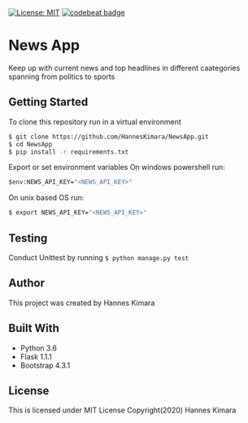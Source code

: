 [![License: MIT](https://img.shields.io/badge/License-MIT-yellow.svg)](https://github.com/HannesKimara/NewsApp/blob/master/LICENSE) [![codebeat badge](https://codebeat.co/badges/49da4007-f4c8-4cf1-b584-1254811f472f)](https://codebeat.co/projects/github-com-hanneskimara-newsapp-master)

# News App
Keep up with current news and top headlines in different caategories spanning from politics to sports

## Getting Started
To clone this repository run in a virtual environment
```bash
$ git clone https://github.com/HannesKimara/NewsApp.git
$ cd NewsApp
$ pip install -r requirements.txt
```

Export or set environment variables
On windows powershell run:

```bash
$env:NEWS_API_KEY="<NEWS_API_KEY>"
```

On unix based OS run:
```bash
$ export NEWS_API_KEY="<NEWS_API_KEY>"
```

## Testing
Conduct Unittest by running
`$ python manage.py test`

## Author
This project was created by Hannes Kimara

## Built With
 - Python 3.6
 - Flask 1.1.1
 - Bootstrap 4.3.1

## License
This is licensed under MIT License Copyright(2020) Hannes Kimara



